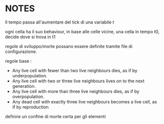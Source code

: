 # NOTES

Il tempo passa all'aumentare del tick di una variabile *t*

ogni cella ha il suo behaviour, 
in base alle celle vicine, una cella in tempo t0, decide dove si trova in t1

regole di sviluppo/morte possano essere definite tramite file di configurazione.

regole base :

- Any live cell with fewer than two live neighbours dies, as if by underpopulation.
- Any live cell with two or three live neighbours lives on to the next generation.
- Any live cell with more than three live neighbours dies, as if by overpopulation.
- Any dead cell with exactly three live neighbours becomes a live cell, as if by reproduction

definire un confine di morte certa per gli elementi